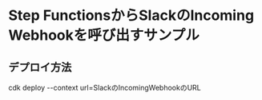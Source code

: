 # Step FunctionsからSlackのIncoming Webhookを呼び出すサンプル

## デプロイ方法

cdk deploy --context url=SlackのIncomingWebhookのURL